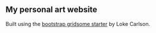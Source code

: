 ## My personal art website

Built using the [bootstrap gridsome starter](https://gridsome.org/starters/bootstrap-starter) by Loke Carlson.

